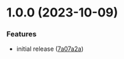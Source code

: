 # 1.0.0 (2023-10-09)


### Features

* initial release ([7a07a2a](https://github.com/arnautov-anton/test-release-rc/commit/7a07a2ac85bcbef36e671647cfc690e01cb58b2d))
